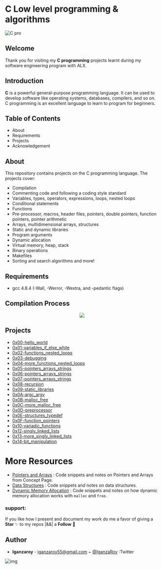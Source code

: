 # C Low level programming & algorithms


![C pro](https://www.pragimtech.com/wp-content/uploads/2020/03/c-tutorial-for-beginners.png)

## Welcome 
Thank you for visiting my **C programming** projects learnt during my software engineering program with ALX. 
## Introduction
**C** is a powerful general-purpose programming language. It can be used to develop software like operating systems, databases, compilers, and so on.
C programming is an excellent language to learn to program for beginners.

## Table of Contents
- About
- Requirements
- Projects
- Acknowledgement

## About
This repository contains projects on the C programming language. The projects cover:

- Compilation
- Commenting code and following a coding style standard
- Variables, types, operators, expressions, loops, nested loops
- Conditional statements
- Functions
- Pre-processor, macros, header files, pointers, double pointers, function pointers, pointer arithmetic
- Arrays, multidimensional arrays, structures
- Static and dynamic libraries
- Program arguments
- Dynamic allocation
- Virtual memory, heap, stack
- Binary operations
- Makefiles
- Sorting and search algorithms and more!

## Requirements
- gcc 4.8.4 (-Wall, -Werror, -Wextra, and -pedantic flags)

## Compilation Process
<p align="center">
  <img src="https://i.postimg.cc/rprHShJ1/C-compilation-process.gif" />
</p>

## Projects
- <a href="0x00-hello_world/">0x00-hello_world</a>
- <a href="0x01-variables_if_else_while">0x01-variables_if_else_while</a>
- <a href="0x02-functions_nested_loops">0x02-functions_nested_loops</a>
- <a href="0x03-debugging">0x03-debugging</a>
- <a href="0x04-more_functions_nested_loops">0x04-more_functions_nested_loops</a>
- <a href="0x05-pointers_arrays_strings">0x05-pointers_arrays_strings</a>
- <a href="0x06-pointers_arrays_strings">0x06-pointers_arrays_strings</a>
- <a href="0x07-pointers_arrays_strings">0x07-pointers_arrays_strings</a>
- <a href="0x08-recursion">0x08-recursion</a>
- <a href="0x09-static_libraries">0x09-static_libraries</a>
<a href=""></a>
- <a href="0x0A-argc_argv">0x0A-argc_argv</a>
- <a href="0x0B-malloc_free">0x0B-malloc_free</a>
- <a href="0x0C-more_malloc_free">0x0C-more_malloc_free</a>
- <a href="0x0D-preprocessor">0x0D-preprocessor</a>
- <a href="0x0E-structures_typedef">0x0E-structures_typedef</a>
- <a href="0x0F-function_pointers">0x0F-function_pointers</a>
- <a href="0x10-variadic_functions">0x10-variadic_functions</a>
- <a href="0x12-singly_linked_lists">0x12-singly_linked_lists</a>
- <a href="0x13-more_singly_linked_lists">0x13-more_singly_linked_lists</a>
- <a href="0x14-bit_manipulation">0x14-bit_manipulation</a>
<a href=""></a>
<a href=""></a>
<a href=""></a>
 
# More Resources

- [Pointers and Arrays]([./PointerArrays](https://www.tutorialspoint.com/cprogramming/c_pointers.htm)) : Code snippets and notes on Pointers and Arrays from Concept Page.
- [Data Structures]([./DataStructures](https://www.geeksforgeeks.org/data-structures/)) : Code snippets and notes on data structures.
- [Dynamic Memory Allocation]([./dynamic_memory_alloc](https://www.geeksforgeeks.org/dynamic-memory-allocation-in-c-using-malloc-calloc-free-and-realloc/)) : Code snippets and notes on how dynamic memory allocation works with `malloc` and `free`.


### support:
If you like how I present and document my work  do me a favor of giving a **Star** :sparkles: to my repos  |&&| a **Follow**  :busts_in_silhouette:

## Author
- **Iganzaroy** - [iganzaroy55@gmail.com](https://github.com/Iganza-roy)  ~  [@IganzaRoy](https://twitter.com/IganzaRoy) :Twitter


![img](https://assets.imaginablefutures.com/media/images/ALX_Logo.max-200x150.png)
